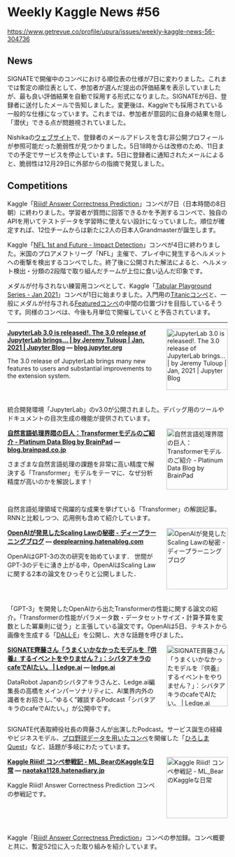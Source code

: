 # Weekly Kaggle News #56
https://www.getrevue.co/profile/upura/issues/weekly-kaggle-news-56-304736
<h3><h2>News</h2><p>SIGNATEで開催中のコンペにおける順位表の仕様が7日に変わりました。これまでは暫定の順位表として、参加者が選んだ提出の評価結果を表示していましたが、最も良い評価結果を自動で採用する形式になりました。SIGNATEが6日、登録者に送付したメールで告知しました。変更後は、Kaggleでも採用されている一般的な仕様になっています。これまでは、参加者が意図的に自身の結果を隠し「潜伏」できる点が問題視されていました。</p><p>Nishikaの<a href="https://www.nishika.com/" target="_blank">ウェブサイト</a>で、登録者のメールアドレスを含む非公開プロフィールが参照可能だった脆弱性が見つかりました。5日18時からは改修のため、11日までの予定でサービスを停止しています。5日に登録者に通知されたメールによると、脆弱性は12月29日に外部からの指摘で発覚しました。</p><h2>Competitions</h2><p>Kaggle「<a href="https://www.kaggle.com/c/riiid-test-answer-prediction" target="_blank">Riiid! Answer Correctness Prediction</a>」コンペが7日（日本時間の8日朝）に終わりました。学習者が質問に回答できるかを予測するコンペで、独自のAPIを用いてテストデータを学習時に使えない設計になっていました。順位が確定すれば、12位チームからは新たに2人の日本人Grandmasterが誕生します。</p><p>Kaggle「<a href="https://www.kaggle.com/c/nfl-impact-detection" target="_blank">NFL 1st and Future - Impact Detection</a>」コンペが4日に終わりました。米国のプロアメフトリーグ「NFL」主催で、プレイ中に発生するヘルメットへの衝撃を検出するコンペでした。終了後に公開された解法によると、ヘルメット検出・分類の2段階で取り組んだチームが上位に食い込んだ印象です。</p><p><span style="background-color: transparent;">メダルが付与されない練習用コンペとして、Kaggle「</span><a href="https://www.kaggle.com/c/tabular-playground-series-jan-2021/" target="_blank">Tabular Playground Series - Jan 2021</a><span style="background-color: transparent;">」コンペが1日に始まりました。入門用の</span><a href="https://www.kaggle.com/c/titanic" target="_blank">Titanicコンペ</a><span style="background-color: transparent;">と、一般にメダルが付与される</span><a href="https://www.kaggle.com/docs/competitions" target="_blank">Featuredコンペ</a><span style="background-color: transparent;">の中間の位置づけを目指しているそうです。同様のコンペは、今後も月単位で開催していくと予告されています。</span></p></h3>
<hr>
<p>
<img width="140" height="140" alt="JupyterLab 3.0 is released!. The 3.0 release of JupyterLab brings… | by Jeremy Tuloup | Jan, 2021 | Jupyter Blog" style="float: right; margin-left: 20px; margin-bottom: 20px;" src="https://s3.amazonaws.com/revue/items/images/007/022/785/thumb/1*iZTmCAefbExeTZNJKWy4cQ.png?1609876600" />
<strong style='display: block;'><a href="https://blog.jupyter.org/jupyterlab-3-0-is-out-4f58385e25bb?gi=1ee614935786&amp;utm_campaign=Weekly%20Kaggle%20News&amp;utm_medium=email&amp;utm_source=Revue%20newsletter">JupyterLab 3.0 is released!. The 3.0 release of JupyterLab brings… | by Jeremy Tuloup | Jan, 2021 | Jupyter Blog</a> &mdash; <a href="https://blog.jupyter.org/jupyterlab-3-0-is-out-4f58385e25bb?gi=1ee614935786">blog.jupyter.org</a></strong>
<p>The 3.0 release of JupyterLab brings many new features to users and substantial improvements to the extension system.</p>
</p>
<div style='clear: both;'></div>
<p><p>統合開発環境「JupyterLab」のv3.0が公開されました。デバッグ用のツールやドキュメントの目次生成の機能が提供されています。</p></p>
<p>
<img width="140" height="140" alt="自然言語処理界隈の巨人：Transformerモデルのご紹介 - Platinum Data Blog by BrainPad" style="float: right; margin-left: 20px; margin-bottom: 20px;" src="https://s3.amazonaws.com/revue/items/images/007/030/765/thumb/20210106110513.jpg?1610031979" />
<strong style='display: block;'><a href="https://blog.brainpad.co.jp/entry/2021/01/06/113000?utm_campaign=Weekly%20Kaggle%20News&amp;utm_medium=email&amp;utm_source=Revue%20newsletter">自然言語処理界隈の巨人：Transformerモデルのご紹介 - Platinum Data Blog by BrainPad</a> &mdash; <a href="https://blog.brainpad.co.jp/entry/2021/01/06/113000">blog.brainpad.co.jp</a></strong>
<p>さまざまな自然言語処理の課題を非常に高い精度で解決する「Transformer」モデルをテーマに、なぜ分析精度が高いのかを解説します！ </p>
</p>
<div style='clear: both;'></div>
<p><p>自然言語処理領域で飛躍的な成果を挙げている「Transformer」の解説記事。RNNと比較しつつ、応用例も含めて紹介しています。</p></p>
<p>
<img width="140" height="140" alt="OpenAIが発見したScaling Lawの秘密 - ディープラーニングブログ" style="float: right; margin-left: 20px; margin-bottom: 20px;" src="https://s3.amazonaws.com/revue/items/images/007/022/786/thumb/20210104061232.png?1609876613" />
<strong style='display: block;'><a href="https://deeplearning.hatenablog.com/entry/scaling_law?utm_campaign=Weekly%20Kaggle%20News&amp;utm_medium=email&amp;utm_source=Revue%20newsletter">OpenAIが発見したScaling Lawの秘密 - ディープラーニングブログ</a> &mdash; <a href="https://deeplearning.hatenablog.com/entry/scaling_law">deeplearning.hatenablog.com</a></strong>
<p>OpenAIはGPT-3の次の研究を始めています． 世間がGPT-3のデモに湧き上がる中，OpenAIはScaling Lawに関する2本の論文をひっそりと公開しました．</p>
</p>
<div style='clear: both;'></div>
<p><p>「GPT-3」を開発したOpenAIから出たTransformerの性能に関する論文の紹介。「Transformerの性能がパラメータ数・データセットサイズ・計算予算を変数とした冪乗則に従う」と主張している論文です。OpenAIは5日、テキストから画像を生成する「<a href="https://openai.com/blog/dall-e/" target="_blank">DALL·E</a>」を公開し、大きな話題を呼びました。</p></p>
<p>
<img width="140" height="140" alt="SIGNATE齊藤さん「うまくいかなかったモデルを『供養』するイベントをやりません？」：シバタアキラのcafeでAIたい。 | Ledge.ai" style="float: right; margin-left: 20px; margin-bottom: 20px;" src="https://s3.amazonaws.com/revue/items/images/007/007/809/thumb/top7.png?1609699629" />
<strong style='display: block;'><a href="https://ledge.ai/podcast-1st/?utm_campaign=Weekly%20Kaggle%20News&amp;utm_medium=email&amp;utm_source=Revue%20newsletter">SIGNATE齊藤さん「うまくいかなかったモデルを『供養』するイベントをやりません？」：シバタアキラのcafeでAIたい。 | Ledge.ai</a> &mdash; <a href="https://ledge.ai/podcast-1st/">ledge.ai</a></strong>
<p>DataRobot Japanのシバタアキラさんと、Ledge.ai編集長の高橋をメインパーソナリティに、AI業界内外の識者をお招きし、”ゆるく”雑談するPodcast「シバタアキラのcafeでAIたい。」が公開中です。</p>
</p>
<div style='clear: both;'></div>
<p><p>SIGNATE代表取締役社長の齊藤さんが出演したPodcast。サービス誕生の経緯やビジネスモデル、<a href="https://signate.jp/competitions/274" target="_blank">プロ野球データを用いたコンペ</a>を開催した「<a href="https://hiroshima-sandbox.jp/hiroshima-quest.html" target="_blank">ひろしまQuest</a>」など、話題が多岐にわたっています。</p></p>
<p>
<img width="140" height="140" alt="Kaggle Riiid! コンペ参戦記 - ML_BearのKaggleな日常" style="float: right; margin-left: 20px; margin-bottom: 20px;" src="https://s3.amazonaws.com/revue/items/images/007/033/805/thumb/1610064180?1610067955" />
<strong style='display: block;'><a href="https://naotaka1128.hatenadiary.jp/entry/riiid2020?utm_campaign=Weekly%20Kaggle%20News&amp;utm_medium=email&amp;utm_source=Revue%20newsletter">Kaggle Riiid! コンペ参戦記 - ML_BearのKaggleな日常</a> &mdash; <a href="https://naotaka1128.hatenadiary.jp/entry/riiid2020">naotaka1128.hatenadiary.jp</a></strong>
<p>Kaggle Riiid! Answer Correctness Prediction コンペの参戦記です。</p>
</p>
<div style='clear: both;'></div>
<p><p>Kaggle「<a href="https://www.kaggle.com/c/riiid-test-answer-prediction" target="_blank">Riiid! Answer Correctness Prediction</a>」コンペの参加録。コンペ概要と共に、暫定52位に入った取り組みを紹介しています。</p></p>
